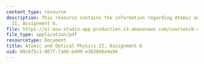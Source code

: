 ```yaml
---
content_type: resource
description: This resource contains the information regarding Atomic and Optical Physics
  II, Assignment 6.
file: https://ol-ocw-studio-app-production.s3.amazonaws.com/courses/8-421-atomic-and-optical-physics-i-spring-2014/88c6f5c1967f7ab6b499e363068e4a94_MIT8_421S14_homeWork6.pdf
file_type: application/pdf
resourcetype: Document
title: Atomic and Optical Physics II, Assignment 6
uid: 88c6f5c1-967f-7ab6-b499-e363068e4a94
---
```

